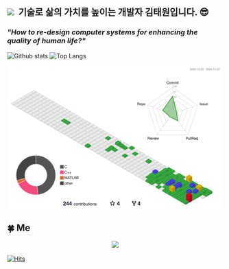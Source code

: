 ## <img src="https://raw.githubusercontent.com/iampavangandhi/iampavangandhi/master/gifs/Hi.gif" width="30px">  &nbsp;기술로 삶의 가치를 높이는 개발자 김태원입니다. 😎 
### *"How to re-design computer systems for enhancing the quality of human life?"*

![Github stats](https://github-readme-stats.vercel.app/api?username=kimtae9217&show_icons=true&include_all_commits=true&count_private=true")
![Top Langs](https://github-readme-stats.vercel.app/api/top-langs/?username=kimtae9217&layout=compact)


![](./profile-3d-contrib/profile-gitblock.svg)

<h2>🍀 Me </h2>

<p align="center">
<!--   <a href="https://velog.io/@kimtae9217"><img src="https://img.shields.io/badge/Tech%20Blog-11B48A?style=flat&logo=Vimeo&logoColor=white"/></a>&nbsp
  <a href="https://www.instagram.com/taewon_is1/"><img src="https://img.shields.io/badge/Instagram-E4405F?style=flat&logo=Instagram&logoColor=white"/></a>&nbsp -->
  <a href="mailto:kimtae9217@gmail.com"><img src="https://img.shields.io/badge/kimtae9217@gmail.com-D14836?style=flat&logo=Gmail&logoColor=white"/></a>
</p>

[![Hits](https://hits.seeyoufarm.com/api/count/incr/badge.svg?url=https%3A%2F%2Fgithub.com%2Fkimtae9217&count_bg=%23FF8888&title_bg=%239BB1FF&icon=&icon_color=%23D99595&title=visit+&edge_flat=false)](https://hits.seeyoufarm.com)
